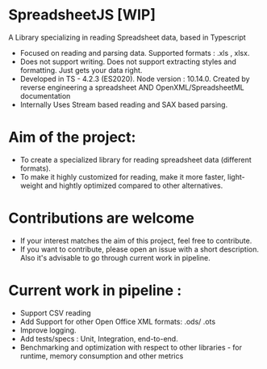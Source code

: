 # SpreadsheetJS [WIP]
A Library specializing in reading Spreadsheet data, based in Typescript
* Focused on reading and parsing data. Supported formats : .xls , xlsx. 
* Does not support writing. Does not support extracting styles and formatting. Just gets your data right.
* Developed in TS - 4.2.3 (ES2020). Node version : 10.14.0. Created by reverse engineering a spreadsheet AND OpenXML/SpreadsheetML documentation
* Internally Uses Stream based reading and SAX based parsing.


# Aim of the project:
* To create a specialized library for reading spreadsheet data (different formats).
* To make it highly customized for reading, make it more faster, light-weight and hightly optimized compared to other alternatives.


# Contributions are welcome
* If your interest matches the aim of this project, feel free to contribute.
* If you want to contribute, please open an issue with a short description. Also it's advisable to go through current work in pipeline.


# Current work in pipeline :
* Support CSV reading
* Add Support for other Open Office XML formats: .ods/ .ots
* Improve logging.
* Add tests/specs : Unit, Integration, end-to-end.
* Benchmarking and optimization with respect to other libraries - for runtime, memory consumption and other metrics
